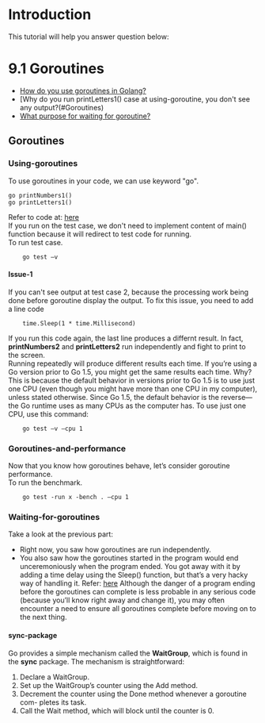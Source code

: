 # Introduction
This tutorial will help you answer question below:

# 9.1 Goroutines
* [How do you use goroutines in Golang?](#Goroutines)
* [Why do you run printLetters1() case at using-goroutine, you don't see any output?(#Goroutines)
* [What purpose for waiting for goroutine?](#Waiting-for-goroutines)



## Goroutines
### Using-goroutines
To use goroutines in your code, we can use keyword "go".
```
go printNumbers1()
go printLetters1()
```
Refer to code at: [here](https://github.com/huavanthong/MasterGolang/tree/feature/chapter9/01_GettingStarted/book-go-web-application/Chapter_9_Leveraging_Go_Concurrency/9.2.1_Demonstrating_goroutines)  
If you run on the test case, we don't need to implement content of main() function because it will redirect to test code for running.  
To run test case. 
```
    go test –v
```
#### Issue-1
If you can't see output at test case 2, because the processing work being done before goroutine display the output. 
To fix this issue, you need to add a line code
```
    time.Sleep(1 * time.Millisecond)
```
If you run this code again, the last line produces a differnt result. In fact, **printNumbers2** and **printLetters2** run independently and fight to print to the screen.   
Running repeatedly will produce different results each time. If you’re using a Go version prior to Go 1.5, you might get the same results each time. Why?  
This is because the default behavior in versions prior to Go 1.5 is to use just one CPU (even though you might have more than one CPU in my computer), unless stated otherwise. Since Go 1.5, the default behavior is the reverse—the Go runtime uses as many CPUs as the computer has. To use just one CPU, use this command:
```
    go test –v –cpu 1
```

### Goroutines-and-performance
Now that you know how goroutines behave, let’s consider goroutine performance.  
To run the benchmark.
```
    go test -run x -bench . –cpu 1
```


### Waiting-for-goroutines
Take a look at the previous part:
* Right now, you saw how goroutines are run independently.
* You also saw how the goroutines started in the program would end unceremoniously when the program ended. You got away with it by adding a time delay using the Sleep() function,
but that’s a very hacky way of handling it. Refer: [here](#Issue-1)
Although the danger of a program ending before the goroutines can complete is less probable in any serious code (because you’ll know right away and change it), you may often encounter a need to ensure all goroutines complete before moving on to the next thing.
#### sync-package
Go provides a simple mechanism called the **WaitGroup**, which is found in the **sync** package. The mechanism is straightforward:
1. Declare a WaitGroup.
2. Set up the WaitGroup’s counter using the Add method.
3. Decrement the counter using the Done method whenever a goroutine com-
pletes its task.
4. Call the Wait method, which will block until the counter is 0.

